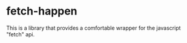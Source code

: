 # fetch-happen

This is a library that provides a comfortable wrapper for the javascript "fetch" api.
